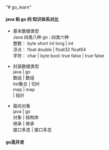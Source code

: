 "# go_learn" 

#### java 和 go 的 知识体系对比 
* 基本数据类型  
Java 四类八种                         go :  四类六种  
整数： byte short  int long    |          int  
浮点： float  double           |         float32 float64  
字符：  char                   |          byte
bool:   true     false         |         true     false


* 封装数据类型   
java                |            go  
数组                |          数组   
list集合            |           切片  
map                 |          map  
                    |           指针

*  面向对象  
java                 |           go   
对象                 |          结构体  
继承                 |          继承  
接口多态             |          接口多态
                     
####  go高并发